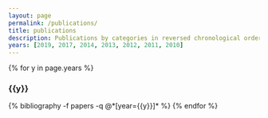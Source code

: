 ```yaml
---
layout: page
permalink: /publications/
title: publications
description: Publications by categories in reversed chronological order. 
years: [2019, 2017, 2014, 2013, 2012, 2011, 2010]
---
```


{% for y in page.years %}
  <h3 class="year">{{y}}</h3>
  {% bibliography -f papers -q @*[year={{y}}]* %}
{% endfor %}


<!--  <h3 class="year">2018</h3>

W.L. Deng and H. Kesari, <a href='https://www.sciencedirect.com/science/article/pii/S0022509618311281'>Effect of machine stiffness on interpreting contact force--indentation depth curves in adhesive elastic contact experiments</a>, *Journal of the Mechanics and Physics of Solids*, 131:404-423, 2019.
 -->